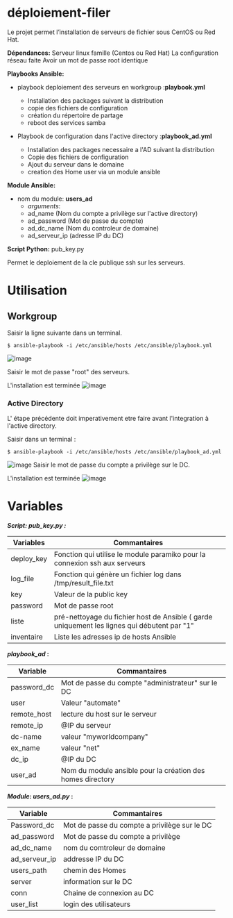 # déploiement-filer
Le projet permet l’installation de serveurs de fichier sous CentOS ou Red Hat.

**Dépendances:**
Serveur linux famille (Centos ou Red Hat)
La configuration réseau faite
Avoir un mot de passe root identique

**Playbooks Ansible:**
- playbook deploiement des serveurs en workgroup :**playbook.yml**
	- Installation des packages suivant la distribution
	- copie des fichiers de configuration
	- création du répertoire de partage
	- reboot des services samba
	
- Playbook de configuration dans l'active directory :**playbook_ad.yml**
	- Installation des packages necessaire a l'AD suivant la distribution
	- Copie des fichiers de configuration
	- Ajout du serveur dans le domaine
	- creation des Home user via un module ansible
	
**Module Ansible:**
- nom du module: **users_ad**
	- *arguments*:
	- ad_name (Nom du compte a privilège sur l'active directory)
	- ad_password (Mot de passe du compte)
	- ad_dc_name (Nom du controleur de domaine)
	- ad_serveur_ip (adresse IP du DC)

**Script Python:**
pub_key.py

Permet le deploiement de la cle publique ssh sur les serveurs.
# Utilisation
## Workgroup
Saisir la ligne suivante dans un terminal.
```console
$ ansible-playbook -i /etc/ansible/hosts /etc/ansible/playbook.yml
```
![image](https://drive.google.com/uc?export=view&id=1mL9pUiIQQLlZWGer43_AbsIygDjDzIgV)

Saisir le mot de passe "root" des serveurs.

L'installation est terminée
![image](https://drive.google.com/uc?export=view&id=17UP8F71K0V68pARHUWs1PQkv9yjDLExf)

### Active Directory
L' étape précédente doit imperativement etre faire avant l'integration à l'active directory.

Saisir dans un terminal :
```console
$ ansible-playbook -i /etc/ansible/hosts /etc/ansible/playbook_ad.yml
```
![image](https://drive.google.com/uc?export=view&id=18rTBbPdMNAVEM_VXoUB6uyMmKaG7xKAe)
Saisir le mot de passe du compte a privilège sur le DC.

L'installation est terminée
![image](https://drive.google.com/uc?export=view&id=1JUX5q2Jxkp9eptS0d8axwSnHUdDwryT3)

# Variables
***Script: pub_key.py :***

| Variables  | Commantaires   |
| ------------ | ------------ |
|  deploy_key | Fonction qui utilise le module paramiko pour la connexion ssh aux serveurs  |
| log_file  |Fonction qui génère un fichier log dans /tmp/result_file.txt   |
| key  | Valeur de la public key  |
|  password |Mot de passe root   |
|  liste | pré-nettoyage du fichier host de Ansible ( garde uniquement les lignes qui débutent par "1"  |
|  inventaire | Liste les adresses ip de hosts Ansible  |


***playbook_ad* :**

| Variable  |Commantaires   |
| ------------ | ------------ |
| password_dc  | Mot de passe du compte "administrateur" sur le DC  |
|user |Valeur "automate"|
|remote_host| lecture du host sur le serveur|
|remote_ip| @IP du serveur|
|dc-name| valeur "myworldcompany"
|ex_name| valeur "net"|
|dc_ip| @IP du DC|
|user_ad| Nom du module ansible pour la création des homes directory|

***Module: users_ad.py* :**

| Variable  |Commantaires   |
| ------------ | ------------ |
| Password_dc  | Mot de passe du compte a privilège sur le DC  |
|ad_password | Mot de passe du compte a privilège|
| ad_dc_name| nom du comtroleur de domaine|
|ad_serveur_ip | addresse IP du DC |
|users_path | chemin des Homes |
| server | information sur le DC |
| conn | Chaine de connexion au DC |
| user_list | login des utilisateurs |

